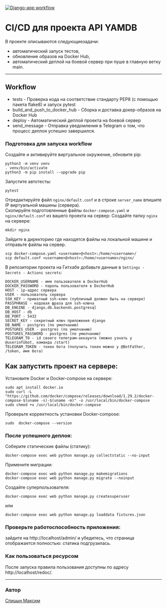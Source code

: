 [![Django-app workflow](https://github.com/mspitsyn/yamdb_final/actions/workflows/yamdb_workflow.yml/badge.svg)](https://github.com/mspitsyn/yamdb_final/actions/workflows/yamdb_workflow.yml)
# CI/CD для проекта API YAMDB
В проекте описываются следующиезадачи:
- автоматический запуск тестов,
- обновление образов на Docker Hub,
- автоматический деплой на боевой сервер при пуше в главную ветку main.
---

## Workflow
* tests - Проверка кода на соответствие стандарту PEP8 (с помощью пакета flake8) и запуск pytest 
* build_and_push_to_docker_hub - Сборка и доставка докер-образов на Docker Hub
* deploy - Автоматический деплой проекта на боевой сервер
* send_message - Отправка уведомления в Telegram о том, что процесс деплоя успешно завершился.

### Подготовка для запуска workflow
Создайте и активируйте виртуальное окружение, обновите pip:
```
python3 -m venv venv
. venv/bin/activate
python3 -m pip install --upgrade pip
```
Запустите автотесты:
```
pytest
```
Отредактируйте файл `nginx/default.conf` и в строке `server_name` впишите IP виртуальной машины (сервера).  
Скопируйте подготовленные файлы `docker-compose.yaml` и `nginx/default.conf` из вашего проекта на сервер:
Создайте папку `nginx` на сервере:
```
mkdir nginx
```
Зайдите в директорию где находятся файлы на локальной машине и отправьте файлы на сервер.

```
scp docker-compose.yaml <username>@<host>:/home/<username>/
scp default.conf <username>@<host>:/home/<username>/nginx/
```
В репозитории проекта на Гитхабе добавьте данные в `Settings - Secrets - Actions secrets`:
```
DOCKER_USERNAME - имя пользователя в DockerHub
DOCKER_PASSWORD - пароль пользователя в DockerHub
HOST - ip-адрес сервера
USER - пользователь сервера
SSH_KEY - приватный ssh-ключ (публичный должен быть на сервере)
PASSPHRASE - кодовая фраза для ssh-ключа
DB_ENGINE - django.db.backends.postgresql
DB_HOST - db
DB_PORT - 5432
SECRET_KEY - секретный ключ приложения django
DB_NAME - postgres (по умолчанию)
POSTGRES_USER - postgres (по умолчанию)
POSTGRES_PASSWORD - postgres (по умолчанию)
TELEGRAM_TO - id своего телеграм-аккаунта (можно узнать у @userinfobot, команда /start)
TELEGRAM_TOKEN - токен бота (получить токен можно у @BotFather, /token, имя бота)
```

## Как запустить проект на сервере:

Установите Docker и Docker-compose на сервере:
```
sudo apt install docker.io
sudo curl -L "https://github.com/docker/compose/releases/download/1.29.2/docker-compose-$(uname -s)-$(uname -m)" -o /usr/local/bin/docker-compose
sudo chmod +x /usr/local/bin/docker-compose
```
Проверьте корректность установки Docker-compose:
```
sudo  docker-compose --version
```

### После успешного деплоя:
Соберите статические файлы (статику):
```
docker-compose exec web python manage.py collectstatic --no-input
```
Примените миграции:
```
docker-compose exec web python manage.py makemigrations
docker-compose exec web python manage.py migrate --noinput
```
Создайте суперпользователя:
```
docker-compose exec web python manage.py createsuperuser
```
или
```
docker-compose exec web python manage.py loaddata fixtures.json
```


### Проверьте работоспособность приложения:
зайдите на http://localhost/admin/ и убедитесь, что страница отображается полностью: статика подгрузилась.

### Как пользоваться ресурсом
После запуска правила пользования доступны по адресу http://localhost/redoc/.

---

### Автор
[Спицын Максим](https://github.com/mspitsyn) 
